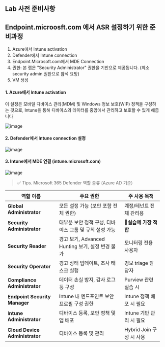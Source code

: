 ## Lab 사전 준비사항 

## Endpoint.microosft.com 에서 ASR 설정하기 위한 준비과정
1. Azure에서 Intune activation
2. Defender에서 Intune connection
3. Endpoint.Microsoft.com에서 MDE Connection
4. 권한: 본 랩은 "Security Administrator" 권한을 기반으로 제공됩니다. (최소 security admin 권한으로 참석 요망)
5. VM 생성 


#### 1. Azure에서 Intune activation
이 설정은 모바일 디바이스 관리(MDM) 및 Windows 정보 보호(WIP) 정책을 구성하는 것으로, Intune을 통해 디바이스와 데이터를 중앙에서 관리하고 보호할 수 있게 해줍니다

![image](https://github.com/user-attachments/assets/6f4cda41-660c-41de-b654-8c37d0cf6ee2)

#### 2. Defender에서 Intune connection 설정

![image](https://github.com/user-attachments/assets/999524fc-8cac-4701-b2e5-907fc2df2554)

#### 3. Intune에서 MDE 연결 (intune.microsoft.com)

![image](https://github.com/user-attachments/assets/1eee9003-f7aa-480e-8144-8489221bbd2c)


> ✅ Tips. Microsoft 365 Defender 역할 종류 (Azure AD 기준)

| 역할 이름                          | 주요 권한                                | 주 사용 목적                |
| ------------------------------ | ------------------------------------ | ---------------------- |
| **Global Administrator**       | 모든 설정 가능 (보안 포함 전체 권한)               | 계정/테넌트 전체 관리용 |
| **Security Administrator**     | 대부분 보안 정책 구성, 디바이스 그룹 및 규칙 설정 가능     | 🔺**실습에 가장 적합**        |
| **Security Reader**            | 경고 보기, Advanced Hunting 보기, 설정 변경 불가 | 모니터링 전용 사용자            |
| **Security Operator**          | 경고 상태 업데이트, 조사 태스크 실행                | 경보 triage 담당자          |
| **Compliance Administrator**   | 데이터 손실 방지, 감사 로그 등 구성                | Purview 관련 실습 시        |
| **Endpoint Security Manager**  | Intune 내 엔드포인트 보안 프로필 구성 권한          | Intune 정책 배포 시 필요      |
| **Intune Administrator**       | 디바이스 등록, 보안 정책 및 앱 배포                | Intune 기반 관리 시 필요      |
| **Cloud Device Administrator** | 디바이스 등록 및 관리                         | Hybrid Join 구성 시 사용    |
